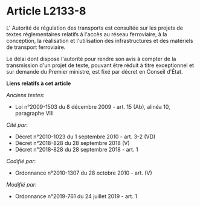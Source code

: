 # Article L2133-8

L'       Autorité de régulation des transports est consultée sur les projets de textes réglementaires relatifs à l'accès au
réseau ferroviaire, à la conception, la réalisation et l'utilisation des infrastructures et des matériels de transport
ferroviaire. 

Le délai dont dispose l'autorité pour rendre son avis à compter de la transmission d'un projet de texte, pouvant être réduit
à titre exceptionnel et sur demande du Premier ministre, est fixé par décret en Conseil d'État.

**Liens relatifs à cet article**

_Anciens textes_:

  - Loi n°2009-1503 du 8 décembre 2009 - art. 15 (Ab), alinéa 10, paragraphe VIII

_Cité par_:

  - Décret n°2010-1023 du 1 septembre 2010 - art. 3-2 (VD)
  - Décret n°2018-828 du 28 septembre 2018 (V)
  - Décret n°2018-828 du 28 septembre 2018 - art. 1

_Codifié par_:

  - Ordonnance n°2010-1307 du 28 octobre 2010 - art. (V)

_Modifié par_:

  - Ordonnance n°2019-761 du 24 juillet 2019 - art. 1
